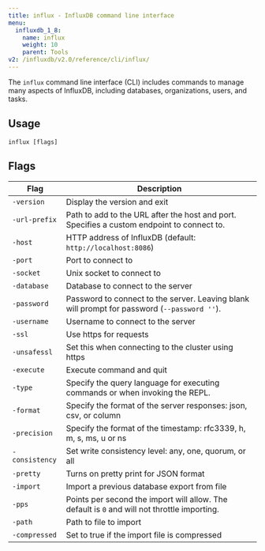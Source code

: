 ```yaml
---
title: influx - InfluxDB command line interface
menu:
  influxdb_1_8:
    name: influx
    weight: 10
    parent: Tools
v2: /influxdb/v2.0/reference/cli/influx/
---
```


The `influx` command line interface (CLI) includes commands to manage many aspects of InfluxDB, including databases, organizations, users, and tasks.


## Usage

```
influx [flags]
```


## Flags

| Flag              | Description                                                                                           |
|-------------------|-------------------------------------------------------------------------------------------------------|
| `-version`        | Display the version and exit                                                                          |
| `-url-prefix`     | Path to add to the URL after the host and port. Specifies a custom endpoint to connect to.            |
| `-host`           | HTTP address of InfluxDB (default: `http://localhost:8086`)                                           |
| `-port`           | Port to connect to                                                                                    |
| `-socket`         | Unix socket to connect to                                                                             |
| `-database`       | Database to connect to the server                                                                     |
| `-password`       | Password to connect to the server. Leaving blank will prompt for password (`--password ''`).          |
| `-username`       | Username to connect to the server                                                                     |
| `-ssl`            | Use https for requests                                                                                |
| `-unsafessl`      | Set this when connecting to the cluster using https                                                   |
| `-execute`        | Execute command and quit                                                                              |
| `-type`           | Specify the query language for executing commands or when invoking the REPL.                          |
| `-format`         | Specify the format of the server responses: json, csv, or column                                      |
| `-precision`      | Specify the format of the timestamp: rfc3339, h, m, s, ms, u or ns                                    |
| `-consistency`    | Set write consistency level: any, one, quorum, or all                                                 |
| `-pretty`         | Turns on pretty print for JSON format                                                                 |
| `-import`         | Import a previous database export from file                                                           |
| `-pps`            | Points per second the import will allow. The default is `0` and will not throttle importing.          |
| `-path`           | Path to file to import                                                                                |
| `-compressed`     | Set to true if the import file is compressed                                                          |
